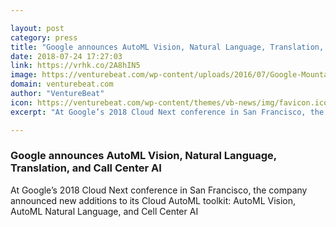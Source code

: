 ```yaml
---

layout: post
category: press
title: "Google announces AutoML Vision, Natural Language, Translation, and Call Center AI"
date: 2018-07-24 17:27:03
link: https://vrhk.co/2A8hIN5
image: https://venturebeat.com/wp-content/uploads/2016/07/Google-Mountain-View-Headquarters.jpg?fit=2048%2C1365&strip=all
domain: venturebeat.com
author: "VentureBeat"
icon: https://venturebeat.com/wp-content/themes/vb-news/img/favicon.ico
excerpt: "At Google’s 2018 Cloud Next conference in San Francisco, the company announced new additions to its Cloud AutoML toolkit: AutoML Vision, AutoML Natural Language, and Cell Center AI"

---
```


### Google announces AutoML Vision, Natural Language, Translation, and Call Center AI

At Google’s 2018 Cloud Next conference in San Francisco, the company announced new additions to its Cloud AutoML toolkit: AutoML Vision, AutoML Natural Language, and Cell Center AI